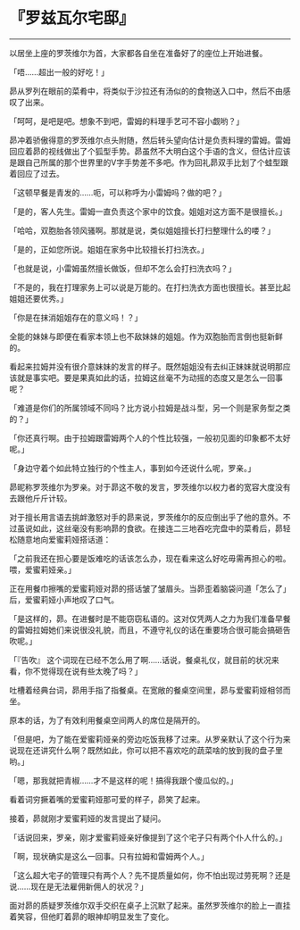 # 『罗兹瓦尔宅邸』

------

以居坐上座的罗茨维尔为首，大家都各自坐在准备好了的座位上开始进餐。

「唔……超出一般的好吃！」

昴从罗列在眼前的菜肴中，将类似于沙拉还有汤似的的食物送入口中，然后不由感叹了出来。

「呵呵，是吧是吧。想象不到吧，雷姆的料理手艺可不容小觑哟？」

昴冲着骄傲得意的罗茨维尔点头附随，然后转头望向估计是负责料理的雷姆。雷姆回应着昴的视线做出了个狐型手势。昴虽然不大明白这个手语的含义，但估计应该是跟自己所属的那个世界里的V字手势差不多吧。作为回礼昴双手比划了个蛙型跟着回应了过去。

「这顿早餐是青发的……呃，可以称呼为小雷姆吗？做的吧？」

「是的，客人先生。雷姆一直负责这个家中的饮食。姐姐对这方面不是很擅长。」

「哈哈，双胞胎各领风骚啊。那就是说，类似姐姐擅长打扫整理什么的喽？」

「是的，正如您所说。姐姐在家务中比较擅长打扫洗衣。」

「也就是说，小雷姆虽然擅长做饭，但却不怎么会打扫洗衣吗？」

「不是的，我在打理家务上可以说是万能的。在打扫洗衣方面也很擅长。甚至比起姐姐还要优秀。」

「你是在抹消姐姐存在的意义吗！？」

全能的妹妹与即便在看家本领上也不敌妹妹的姐姐。作为双胞胎而言倒也挺新鲜的。

看起来拉姆并没有很介意妹妹的发言的样子。既然姐姐没有去纠正妹妹就说明那应该就是事实吧。要是果真如此的话，拉姆这丝毫不为动摇的态度又是怎么一回事呢？

「难道是你们的所属领域不同吗？比方说小拉姆是战斗型，另一个则是家务型之类的？」

「你还真行啊。由于拉姆跟雷姆两个人的个性比较强，一般初见面的印象都不太好呢。」

「身边守着个如此特立独行的个性主人，事到如今还说什么呢，罗亲。」

昴昵称罗茨维尔为罗亲。对于昴这不敬的发言，罗茨维尔以权力者的宽容大度没有去跟他斤斤计较。

对于擅长用言语去挑衅激怒对手的昴来说，罗茨维尔的反应倒出乎了他的意外。不过虽说如此，这丝毫没有影响昴的食欲。在接连二三地吞吃完盘中的菜肴后，昴轻松随意地向爱蜜莉娅搭话道：

「之前我还在担心要是饭难吃的话该怎么办，现在看来这么好吃毋需再担心的啦。喂，爱蜜莉娅亲。」

正在用餐巾擦嘴的爱蜜莉娅对昴的搭话皱了皱眉头。当昴歪着脑袋问道「怎么了」后，爱蜜莉娅小声地叹了口气。

「是这样的，昴。在进餐时是不能窃窃私语的。这对仅凭两人之力为我们准备早餐的雷姆拉姆她们来说很没礼貌，而且，不遵守礼仪的话在重要场合很可能会搞砸告吹呢。」

「『告吹』 这个词现在已经不怎么用了啊……话说，餐桌礼仪，就目前的状况来看，你不觉得现在说有些太晚了吗？」

吐槽着经典台词，昴用手指了指餐桌。在宽敞的餐桌空间里，昴与爱蜜莉娅相邻而坐。

原本的话，为了有效利用餐桌空间两人的席位是隔开的。

「但是吧，为了能在爱蜜莉娅亲的旁边吃饭我移了过来。从罗亲默认了这个行为来说现在还讲究什么啊？既然如此，你可以把不喜欢吃的蔬菜啥的放到我的盘子里哟。」

「嗯，那我就把青椒……才不是这样的呢！搞得我跟个傻瓜似的。」

看着词穷撅着嘴的爱蜜莉娅那可爱的样子，昴笑了起来。

接着，昴就刚才爱蜜莉娅的发言提出了疑问。

「话说回来，罗亲，刚才爱蜜莉娅亲好像提到了这个宅子只有两个仆人什么的。」

「啊，现状确实是这么一回事。只有拉姆和雷姆两个人。」

「这么超大宅子的管理只有两个人？先不提质量如何，你不怕出现过劳死啊？还是说……现在是无法雇佣新佣人的状况？」

面对昴的质疑罗茨维尔双手交织在桌子上沉默了起来。虽然罗茨维尔的脸上一直挂着笑容，但他盯着昴的眼神却明显发生了变化。


